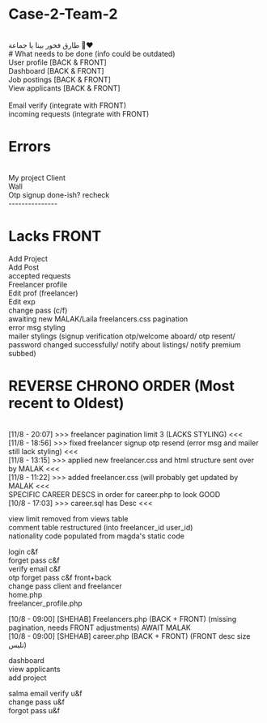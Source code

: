 # Case-2-Team-2
<br/>
طارق فخور بينا يا جماعة 🤩❤️
<br/>
# What needs to be done (info could be outdated) <br/>
User profile [BACK & FRONT]<br/>
Dashboard [BACK & FRONT]<br/>
Job postings [BACK & FRONT]<br/>
View applicants [BACK & FRONT]<br/>
<br/>
Email verify (integrate with FRONT)<br/>
incoming requests (integrate with FRONT)<br/>

# Errors 
<br/>
My project Client<br/>
Wall<br/>
Otp signup done-ish? recheck <br/>
---------------

# Lacks FRONT <br/>
Add Project<br/>
Add Post<br/>
accepted requests<br/>
Freelancer profile<br/>
Edit prof (freelancer)<br/>
Edit exp <br/>
change pass (c/f) <br/>
awaiting new MALAK/Laila freelancers.css pagination <br/>
error msg styling <br/>
mailer stylings (signup verification otp/welcome aboard/ otp resent/ password changed successfully/ notify about listings/ notify premium subbed)<br/>


# REVERSE CHRONO ORDER (Most recent to Oldest)
<br/>
[11/8 - 20:07] >>> freelancer pagination limit 3 (LACKS STYLING) <<< <br/>
[11/8 - 18:56] >>> fixed freelancer signup otp resend (error msg and mailer still lack styling) <<< <br/>
[11/8 - 13:15] >>> applied new freelancer.css and html structure sent over by MALAK <<< <br/>
[11/8 - 11:22] >>> added freelancer.css (will probably get updated by MALAK <<< <br/>
SPECIFIC CAREER DESCS in order for career.php to look GOOD <br/>
[10/8 - 17:03] >>> career.sql has Desc <<< <br/>

view limit removed from views table<br/>
comment table restructured (into freelancer_id 	user_id)<br/>
nationality code populated from magda's static code <br/>

login c&f<br/>
forget pass c&f<br/>
verify email c&f<br/>
otp forget pass c&f front+back<br/>
change pass client and freelancer<br/>
home.php<br/>
freelancer_profile.php<br/>

[10/8 - 09:00] [SHEHAB] Freelancers.php (BACK + FRONT) (missing pagination, needs FRONT adjustments) AWAIT MALAK<br/>
[10/8 - 09:00] [SHEHAB] career.php (BACK + FRONT) (FRONT desc size تليس)<br/>

dashboard<br/>
view applicants<br/>
add project<br/>



salma
email verify u&f<br/>
change pass u&f<br/>
forgot pass u&f<br/>

